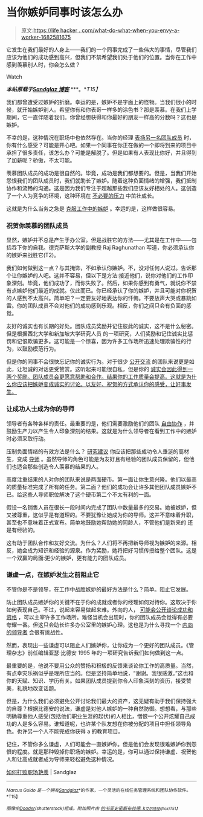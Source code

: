# 当你嫉妒同事时该怎么办

> 原文:[https://life hacker . com/what-do-what-when-you-envy-a-worker-1682581675](https://lifehacker.com/what-to-do-when-you-envy-a-coworker-1682581675)

它发生在我们最好的人身上——我们的一个同事完成了一些伟大的事情，尽管我们应该为他们的成功感到高兴，但我们不禁希望我们处于他们的位置。当你在工作中感到羡慕别人时，你会怎么做？

Watch

***本帖原载于***[***Sandglaz 博客***](http://blog.sandglaz.com/overcome-envy-at-work/) ***。**T15】*

我们都曾遭受过嫉妒的折磨。幸运的是，嫉妒不是字面上的怪物。当我们很小的时候，就开始嫉妒别人。希望你有和你表哥一样多的涂色书？那是羡慕。在我们上学期间，它一直伴随着我们。你曾经想获得和你最好的朋友一样高的分数吗？这也是嫉妒。

不幸的是，这种情况在职场中也依然存在。当你的经理 [表扬另一名团队成员](http://blog.sandglaz.com/properly-praise-team-members/) 时，你有什么感受？可能是开心吧。如果一个同事在你正在做的一个即将到来的项目中承担了很多责任，该怎么办？可能是解脱了。但是如果有人表现比你好，并且得到了加薪呢？骄傲，不太可能。

羡慕团队成员的成功是很自然的。毕竟，成功是我们都想要的。但是，当我们开始怨恨我们的团队成员时，我们就助长了嫉妒。随着这种负面情绪的增强，我们抵制协作和流畅的沟通。这是因为我们专注于超越那些我们应该友好相处的人。这创造了一个人为竞争的环境，这种环境在 [不必要的压力](http://blog.sandglaz.com/handle-stress-efficiently/) 中茁壮成长。

这就是为什么当务之急是 [克服工作中的嫉妒](https://lifehacker.com/how-to-deal-with-workplace-envy-1486863386) 。幸运的是，这样做很容易。

### 祝贺你羡慕的团队成员

显然，嫉妒并不总是产生于办公室。但是战胜它的方法——尤其是在工作中——包括吞下你的自我。德克萨斯大学的副教授 Raj Raghunathan 写道，你必须承认你的嫉妒来战胜它(T2)。

我们如何做到这一点？与其掩饰，不如承认你嫉妒。不，没对任何人说过。告诉那个让你嫉妒的人吧。这并不容易，但以下是方法:接近他们，说你对他们的工作印象深刻。毕竟，他们成功了，而你失败了。然后，如果你感到有勇气，就说你不禁有点嫉妒他们最近的成就。仅此而已。你已经承认了你的嫉妒，并且可能对你祝贺的人感到不太高兴。简单吧？一定要友好地表达你的忏悔。不要放声大哭或暴跳如雷。你的团队成员不会对他们的成功感到乐观。相反，你们之间只会有负面的感觉。

友好的诚实也有长期的好处。团队成员奖励并记住彼此的诚实，这不是什么秘密。但是根据西北大学和新加坡大学研究人员 的一项研究，人们奖励和记住诚实比惩罚和记恨欺骗更多。这可能是一个惊喜，因为许多工作场所迅速处理欺骗性的行为，以鼓励模范行为。

但是你的同事不会很快忘记你的诚实行为。对于很少 [公开交流](http://blog.sandglaz.com/5-essential-communication-skills-you-need-in-the-workplace/) 的团队来说更是如此，让坦诚的对话更受赞赏。这听起来可能很自私，但是你的 [诚实会因此得到一两个奖励。团队成员会更愿意帮助和合作。结果你的工作质量会提高。这就是为什么你应该把嫉妒变成诚实的讨论。以友好、祝贺的方式承认你的感受，让好事发生。](https://lifehacker.com/how-i-learned-to-stop-being-so-jealous-and-finally-get-1529920256)

### 让成功人士成为你的导师

领导者有各种各样的责任。最重要的是，他们需要激励他们的团队 [自由协作](http://blog.sandglaz.com/using-socratic-method-improves-collaboration/) ，并鼓励生产力以产生令人印象深刻的结果。这就是为什么领导者在看到工作中的嫉妒时必须采取行动。

压制负面情绪的有效方法是什么？ [研究建议](http://cbr.sagepub.com/content/33/2/57.abstract) 你应该把那些成功令人垂涎的高材生，变成 [导师](http://blog.sandglaz.com/encourage-staffs-personal-development/) 。虽然导师的角色可能是为友好且有经验的团队成员保留的，但他们也适合那些创造令人羡慕的结果的人。

高度注重结果的人对你的团队来说是两面硬币。第一面让你生意兴隆。他们以最高的质量标准完成了所有的任务。第二面？他们的成功会让许多其他团队成员嫉妒不已。给这些人导师职位解决了这个硬币第二个不太有利的一面。

假设一名销售人员在很长一段时间内完成了团队中数量最多的交易。她被嫉妒，但又被尊重，这似乎是有道理的。不要犹豫让她成为你的导师。这并不意味着升职，甚至也不意味着正式宣布。简单地鼓励她帮助她的同龄人，不管他们是新来的 还是有经验的。

这有助于团队合作和友好交流。为什么？人们将不再把新导师视为嫉妒的来源。相反，她会成为知识和经验的源泉。作为奖励，她将把好习惯传授给整个团队。这是一个双赢的局面:更少的嫉妒，更有能力的团队成员。

### 谦虚一点，在嫉妒发生之前阻止它

不管你是不是领导，在工作中战胜嫉妒的最好方法是什么？简单。阻止它发展。

防止团队成员嫉妒你的关键不在于你的成就或者你的经理如何对待你。这取决于你如何表现自己。不过，说起来容易做起来难。外向的人， [可能会公开谈论成功和资格](http://www.entrepreneur.com/article/231922) ，可以主宰许多工作场所。难怪当机会出现时，你的团队成员会觉得有必要夸耀一番。但这只会助长许多办公室里的嫉妒心理。这也是为什么寻找一个 [内向的领导者](http://blog.sandglaz.com/success-strategies-introverted-leader/) 会很有挑战性。

然而，表现出一些谦虚可以阻止人们嫉妒你，让你成为一个更好的团队成员。《管理杂志》前任编辑亚瑟·比德安 1995 年的一项研究告诉我们如何做到这一点。

最重要的是，他说不要用公众的赞扬和积极的反馈来谈论你工作的高质量。当然，有点幸灾乐祸似乎是理所应当的。但是坚持简单地说，“谢谢。我很感激。”这也和你的天赋、知识、学历有关。如果团队成员提到你令人印象深刻的资历，接受赞美，礼貌地改变话题。

但是，为什么我们必须避免公开讨论我们最大的资产，这无疑有助于我们保持强大的自尊？根据比德安的说法，谦虚是对他人嫉妒的一种自然防御。想想看，与那些明确尊重他人感受(包括他们职业生涯的起伏)的人相比，憎恨一个公开炫耀自己成功的人是多么容易。谁知道呢，也许某个队友想在你被分配的项目中担任领导角色。也许另一个人不能完成你获得 a 的教育项目。

记住，不管你多么谦虚，人们可能会一直嫉妒你。但是他们会发现很难嫉妒你到怨恨的程度。就是那种毁掉你职场的嫉妒。幸运的是，你可以通过保持谦虚、祝贺他人和让高成就者成为导师来轻松避免这种情况。

[如何打败职场艳羡](http://blog.sandglaz.com/overcome-envy-at-work/) | Sandglaz

* * *

<small>*Marcus Guido 是一个拥有*</small>[<small>*Sandglaz*</small>](http://www.sandglaz.com/)<small>*的作家，一个灵活的在线任务管理系统和团队协作软件。*T15】</small>

<small>*图像由*</small>[<small>*Dooder*</small>](http://www.shutterstock.com/pic-134149385/stock-vector-competition-in-business-concept-stock-vector.html)<small>*(shutterstock)组成。附加照片由*</small> [<small>*约书亚史密斯*</small>](https://www.flickr.com/photos/jdsmith1021/7296263638/)<small></small>*[<small>*布拉德. k*</small>](https://www.flickr.com/photos/stopbits/3777015632/)<small>*[<small>*艾尔哇哇*</small>](https://www.flickr.com/photos/alabut/329898054)<small>*(flick)*T51】</small>*</small>*